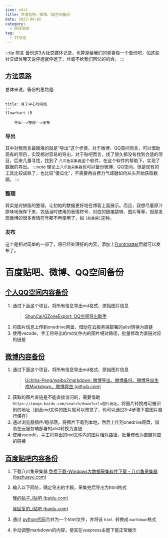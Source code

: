 ```yaml
---
icon: edit
title: 百度贴吧、微博、QQ空间备份
date: 2023-09-02
category:
  - 经验总结
tag:
  - IT总结
---
```

:::tip 前言
备份这3大社交媒体记录，也算是给我们的青春做一个备份吧，怕这些社交媒体哪天说停运就停运了，丝毫不给我们回忆的机会。
:::

## 方法思路

总体来说，备份的思路是:

```mermaid
---
title: 月子中心时间线
---
flowchart LR

    导出-->整理-->发布

```

### 导出

其中对我而言最困难的就是“导出”这个步骤，对于微博、QQ空间而言，可以借助现有的项目，实现相对容易的导出，对于贴吧而言，找了很久都没有找到合适的项目，后来几番寻找，找到了 `八爪鱼采集器`这个软件，在这个软件的帮助下，实现了数据的导出。
:::note 
理论上`八爪鱼采集器`也可以备份微博、QQ空间，但是现有的工具比较成熟了，也比较“傻瓜化”，不需要再白费力气琢磨如何从头开始获取数据。
:::

### 整理

其实是对排版的整理，让初始的数据更好地在博客上面展示。而且，我想尽量原汁原味地保存下来，包括当时使用的表情符号、对应的链接跳转、图片等等，但是发现微博的很多表情符号都不再使用了，如 `[挖鼻屎]`这种。

### 发布

这个是相对简单的一部了，将已经处理好的内容，添加上[Frontmatter](https://theme-hope.vuejs.press/zh/config/frontmatter/info.html)后就可以发布了。

# 百度贴吧、微博、QQ空间备份

## [个人QQ空间内容备份](/Arthur/Qzone)

1. 通过下面这个项目，将所有信息导出md格式、原始图片信息
   > [ShunCai/QZoneExport: QQ空间导出助手](https://github.com/ShunCai/QZoneExport.html)
   >
2. 将图片信息上传到onedrive网盘，借助在云服务端部署的alist转换为直链
3. 使用vscode，手工将导出的md文件内的图片相对路径，批量修改为直链对应的链接

## [微博内容备份](/Arthur/Weibo)

1. 通过下面这个项目，将所有信息导出md格式、原始图片信息
   > [Uchiha-Peng/weibo2markdown: 微博导出、微博备份、微博导出生成Markdown、微博爬虫 (github.com)](https://github.com/Uchiha-Peng/weibo2markdown)
   >
2. 获取的图片直链是不能直接访问的，需要借助 `https://image.baidu.com/search/down?url=图片地址`，将图片转换成可被识别的地址（到此md文件的图片就可以预览了，也可以通过3-4步骤下载图片自行保存）
3. 通过浏览器插件/稳部落，将图片下载到本地，然后上传到onedrive网盘，借助在云服务端部署的alist转换为直链
4. 使用vscode，手工将导出的md文件内的图片相对路径，批量修改为直链对应的链接

## [百度贴吧内容备份](/Arthur/tieba)

1. 下载八爪鱼采集器
   [免费下载-Windows大数据采集软件下载 - 八爪鱼采集器 (bazhuayu.com)](https://www.bazhuayu.com/download/windows)
2. 输入以下网址，确定导出的字段，采集完后导出为html格式

   [我的贴子_i贴吧 (baidu.com)](https://tieba.baidu.com/i/i/my_tie)

   [我回复的_i贴吧 (baidu.com)](https://tieba.baidu.com/i/i/my_reply)
3. 通过 [python代码](/经验总结/IT总结/实用工具汇总.html#html合并后转换为markdown)合并为一个html文件，并将该 `html `转换成 `markdown`格式
4. 手动调整markdown的内容，使其在vuepress主题下能正常展示
